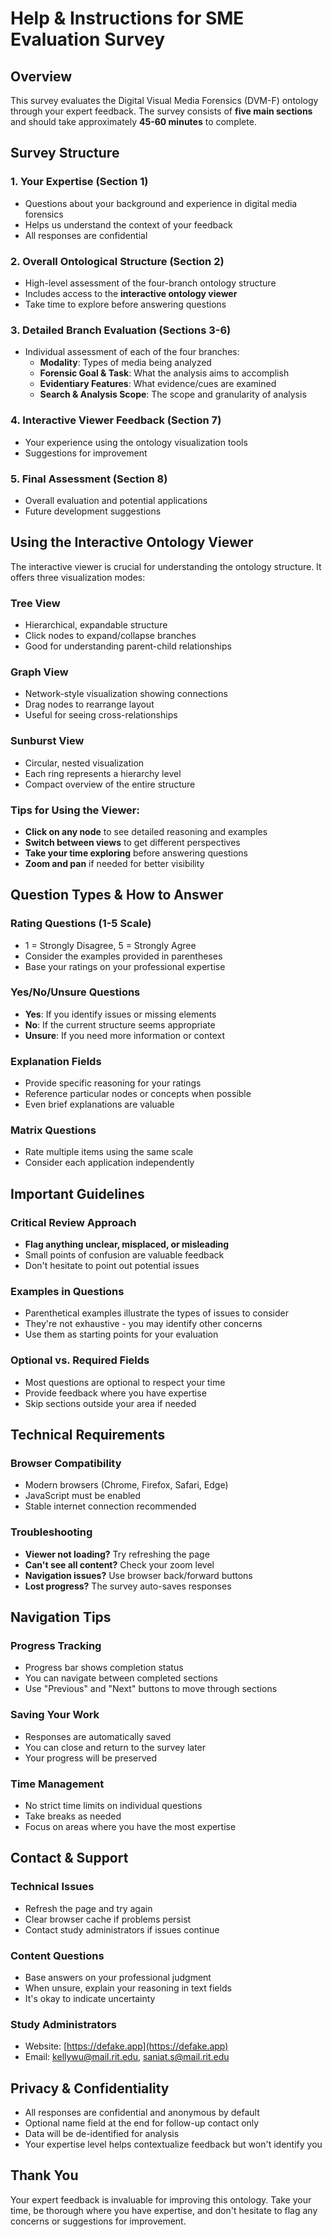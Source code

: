 # Help & Instructions for SME Evaluation Survey

## Overview

This survey evaluates the Digital Visual Media Forensics (DVM-F) ontology through your expert feedback. The survey consists of **five main sections** and should take approximately **45-60 minutes** to complete.

## Survey Structure

### 1. **Your Expertise** (Section 1)
- Questions about your background and experience in digital media forensics
- Helps us understand the context of your feedback
- All responses are confidential

### 2. **Overall Ontological Structure** (Section 2)
- High-level assessment of the four-branch ontology structure
- Includes access to the **interactive ontology viewer**
- Take time to explore before answering questions

### 3. **Detailed Branch Evaluation** (Sections 3-6)
- Individual assessment of each of the four branches:
  - **Modality**: Types of media being analyzed
  - **Forensic Goal & Task**: What the analysis aims to accomplish
  - **Evidentiary Features**: What evidence/cues are examined
  - **Search & Analysis Scope**: The scope and granularity of analysis

### 4. **Interactive Viewer Feedback** (Section 7)
- Your experience using the ontology visualization tools
- Suggestions for improvement

### 5. **Final Assessment** (Section 8)
- Overall evaluation and potential applications
- Future development suggestions

## Using the Interactive Ontology Viewer

The interactive viewer is crucial for understanding the ontology structure. It offers three visualization modes:

### **Tree View**
- Hierarchical, expandable structure
- Click nodes to expand/collapse branches
- Good for understanding parent-child relationships

### **Graph View**
- Network-style visualization showing connections
- Drag nodes to rearrange layout
- Useful for seeing cross-relationships

### **Sunburst View**
- Circular, nested visualization
- Each ring represents a hierarchy level
- Compact overview of the entire structure

### **Tips for Using the Viewer:**
- **Click on any node** to see detailed reasoning and examples
- **Switch between views** to get different perspectives
- **Take your time exploring** before answering questions
- **Zoom and pan** if needed for better visibility

## Question Types & How to Answer

### **Rating Questions (1-5 Scale)**
- 1 = Strongly Disagree, 5 = Strongly Agree
- Consider the examples provided in parentheses
- Base your ratings on your professional expertise

### **Yes/No/Unsure Questions**
- **Yes**: If you identify issues or missing elements
- **No**: If the current structure seems appropriate
- **Unsure**: If you need more information or context

### **Explanation Fields**
- Provide specific reasoning for your ratings
- Reference particular nodes or concepts when possible
- Even brief explanations are valuable

### **Matrix Questions**
- Rate multiple items using the same scale
- Consider each application independently

## Important Guidelines

### **Critical Review Approach**
- **Flag anything unclear, misplaced, or misleading**
- Small points of confusion are valuable feedback
- Don't hesitate to point out potential issues

### **Examples in Questions**
- Parenthetical examples illustrate the types of issues to consider
- They're not exhaustive - you may identify other concerns
- Use them as starting points for your evaluation

### **Optional vs. Required Fields**
- Most questions are optional to respect your time
- Provide feedback where you have expertise
- Skip sections outside your area if needed

## Technical Requirements

### **Browser Compatibility**
- Modern browsers (Chrome, Firefox, Safari, Edge)
- JavaScript must be enabled
- Stable internet connection recommended

### **Troubleshooting**
- **Viewer not loading?** Try refreshing the page
- **Can't see all content?** Check your zoom level
- **Navigation issues?** Use browser back/forward buttons
- **Lost progress?** The survey auto-saves responses

## Navigation Tips

### **Progress Tracking**
- Progress bar shows completion status
- You can navigate between completed sections
- Use "Previous" and "Next" buttons to move through sections

### **Saving Your Work**
- Responses are automatically saved
- You can close and return to the survey later
- Your progress will be preserved

### **Time Management**
- No strict time limits on individual questions
- Take breaks as needed
- Focus on areas where you have the most expertise

## Contact & Support

### **Technical Issues**
- Refresh the page and try again
- Clear browser cache if problems persist
- Contact study administrators if issues continue

### **Content Questions**
- Base answers on your professional judgment
- When unsure, explain your reasoning in text fields
- It's okay to indicate uncertainty

### **Study Administrators**
- Website: [https://defake.app](https://defake.app)
- Email: [kellywu@mail.rit.edu](mailto:kellywu@mail.rit.edu), [saniat.s@mail.rit.edu](mailto:saniat.s@mail.rit.edu)

## Privacy & Confidentiality

- All responses are confidential and anonymous by default
- Optional name field at the end for follow-up contact only
- Data will be de-identified for analysis
- Your expertise level helps contextualize feedback but won't identify you

## Thank You

Your expert feedback is invaluable for improving this ontology. Take your time, be thorough where you have expertise, and don't hesitate to flag any concerns or suggestions for improvement. 